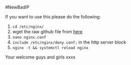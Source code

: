 #NewBadIP

If you want to use this please do the following:

1. `cd /etc/nginx/`
2. wget the raw github file from [here](https://raw.githubusercontent.com/xxdjbobbyxx/new-bad-ip/main/deny.conf)
3. `nano nginx.conf`
4. `include /etc/nginx/deny.conf;` in the http server block
5. `nginx -t && systemctl reload nginx`

Your welcome guys and girls xxxx
